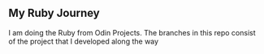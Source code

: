 ## My Ruby Journey

I am doing the Ruby from Odin Projects. The branches in this repo consist of the project that I developed along the way

